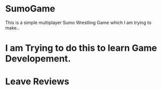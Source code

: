 # SumoGame
This is a simple multiplayer Sumo Wrestling Game which I am trying to make..
# I am Trying to do this to learn Game Developement.
# Leave Reviews
